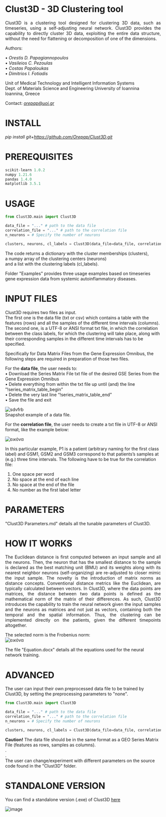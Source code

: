 # Clust3D - 3D Clustering tool

<p align="justify">
Clust3D is a clustering tool designed for clustering 3D data, such as timeseries, using a self-adjusting neural network.
Clust3D provides the capability to directly cluster 3D data, exploiting the entire data structure, without the need for flattening or decomposition of one of the dimensions. </p>

 
Authors:  

• *Orestis D. Papagiannopoulos*  
• *Vasileios C. Pezoulas*  
• *Costas Papaloukas*  
• *Dimitrios I. Fotiadis*  

Unit of Medical Technology and Intelligent Information Systems  
Dept. of Materials Science and Engineering
University of Ioannina   
Ioannina, Greece

Contact: *orepap@uoi.gr*


# INSTALL

_pip install git+https://github.com/Orepap/Clust3D.git_


# PREREQUISITES
```python
scikit-learn 1.0.2
numpy 1.21.6
pandas 1.4.0
matplotlib 3.5.1
```

# USAGE
```python
from Clust3D.main import Clust3D

data_file = "..." # path to the data file
correlation_file = "..." # path to the correlation file
n_neurons = # Specify the number of neurons

clusters, neurons, cl_labels = Clust3D(data_file=data_file, correlation_file=correlation_file, n_neurons=n_neurons)
```
The code returns a dictionary with the cluster memberships (clusters),    
a numpy array of the clustering centers (neurons)  
and a list with the clustering labels (cl_labels).  

Folder "Examples" provides three usage examples based on timeseries gene expression data from systemic autoinflammatory diseases.


# INPUT FILES
Clust3D requires two files as input.  
The first one is the data file (txt or csv) which contains a table with the features (rows) and all the samples of the different time intervals (columns).  
The second one, is a UTF-8 or ANSI format txt file, in which the correlation between the class labels, for which the clustering will take place, along with their corresponding samples in the different time intervals has to be specified.

Specifically for Data Matrix Files from the Gene Expression Omnibus, the following steps are required in preparation of those two files.

For the **data file**, the user needs to:  
•	Download the Series Matrix File txt file of the desired GSE Series from the Gene Expression Omnibus  
•	Delete everything from within the txt file up until (and) the line ”!series_matrix_table_begin”  
•	Delete the very last line “!series_matrix_table_end”  
•	Save the file and exit  

![sdvfrb](https://github.com/Orepap/Clust3D/assets/93657525/fb7bb192-d8b0-4241-b48c-2976556c9f48)  
Snapshot example of a data file.  


For the **correlation file**, the user needs to create a txt file in UTF-8 or ANSI format, like the example below:

![εικόνα](https://github.com/Orepap/Clust3D/assets/93657525/80b3de60-8e8e-481e-8466-0033ddc2d5b6)

In this particular example, P1 is a patient (arbitrary naming for the first class label) and GSM1, GSM2 and GSM3 correspond to that patients’s samples at (e.g.) three time intervals. The following have to be true for the correlation file:

1) One space per word  
2) No space at the end of each line  
3) No space at the end of the file  
4) No number as the first label letter

# PARAMETERS
"Clust3D Parameters.md" details all the tunable parameters of Clust3D.

# HOW IT WORKS
<p align="justify">
The Euclidean distance is first computed between an input sample and all the neurons. Then, the neuron that has the smallest distance to the sample is declared as the best matching unit (BMU) and its weights along with its nearest neighbor neurons (self-organizing) are re-adjusted to closer mimic the input sample. The novelty is the introduction of matrix norms as distance concepts. Conventional distance metrics like the Euclidean, are typically calculated between vectors. In Clust3D, where the data points are matrices, the distance between two data points is defined as the mathematical norm of the matrix of their differences. As such, Clust3D introduces the capability to train the neural network given the input samples and the neurons as matrices and not just as vectors, containing both the temporal and the spatial information. Thus, the clustering can be implemented directly on the patients, given the different timepoints altogether. </p>

The selected norm is the Frobenius norm:  
![εικόνα](https://github.com/Orepap/TMDC/assets/93657525/2de1dec0-3b0c-46e7-88fa-b8a4dc960f15)  

The file "Equation.docx" details all the equations used for the neural network training.  
 
# ADVANCED
The user can input their own preprocessed data file to be trained by Clust3D, by setting the preprocessing parameters to "none".  
```python
from Clust3D.main import Clust3D

data_file = "..." # path to the data file
correlation_file = "..." # path to the correlation file
n_neurons = # Specify the number of neurons

clusters, neurons, cl_labels = Clust3D(data_file=data_file, correlation_file=correlation_file, n_neurons=n_neurons, dim_red="none", imputation="none", scaling="none")
```
**Caution!** The data file should be in the same format as a GEO Series Matrix File (features as rows, samples as columns).  
.  
.  
The user can change/experiment with different parameters on the source code found in the "Clust3D" folder.  
  


# STANDALONE VERSION
You can find a standalone version (.exe) of Clust3D [here](https://drive.google.com/drive/folders/13GMeJf4_lBE9GbTf__8FlC8FEaXmFcO1)

![image](https://github.com/Orepap/Clust3D/assets/93657525/0d8fda6f-0dcb-4eb4-9758-5f6e51ffff4d)











